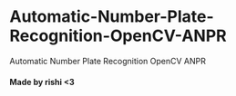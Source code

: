 # Automatic-Number-Plate-Recognition-OpenCV-ANPR
Automatic Number Plate Recognition OpenCV ANPR

#### Made by rishi <3